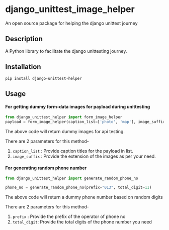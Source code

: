 # django_unittest_image_helper
An open source package for helping the django unittest journey

## Description
A Python library to facilitate the django unittesting journey.
## Installation
```
pip install django-unittest-helper

```
## Usage

#### For getting dummy form-data images for payload during unittesting 

```python
from django_unittest_helper import form_image_helper
payload = form_image_helper(caption_list=['photo', 'map'], image_suffix=".jpg")

```

The above code will return dummy images for api testing.


There are 2 parameters for this method-

1. ```caption_list``` : Provide caption titles for the payload in list.
2. ```image_suffix``` : Provide the extension of the images as per your need. 


#### For generating random phone number
```python
from django_unittest_helper import generate_random_phone_no

phone_no = generate_random_phone_no(prefix="013", total_digit=11)
```
The above code will return a dummy phone number based on random digits

There are 2 parameters for this method-

1. ```prefix``` : Provide the prefix of the operator of phone no
2. ```total_digit```: Provide the total digits of the phone number you need
